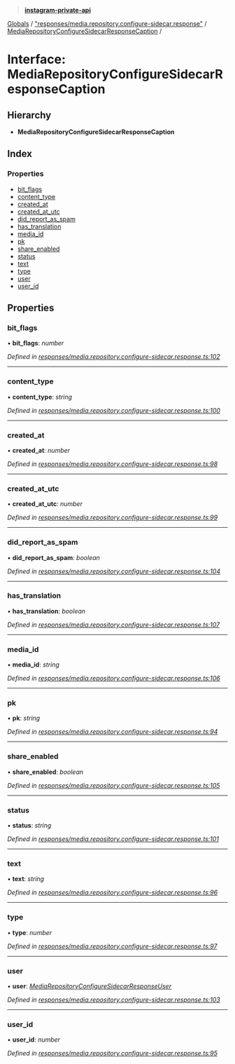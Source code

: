 > **[instagram-private-api](../README.md)**

[Globals](../README.md) / ["responses/media.repository.configure-sidecar.response"](../modules/_responses_media_repository_configure_sidecar_response_.md) / [MediaRepositoryConfigureSidecarResponseCaption](_responses_media_repository_configure_sidecar_response_.mediarepositoryconfiguresidecarresponsecaption.md) /

# Interface: MediaRepositoryConfigureSidecarResponseCaption

## Hierarchy

* **MediaRepositoryConfigureSidecarResponseCaption**

## Index

### Properties

* [bit_flags](_responses_media_repository_configure_sidecar_response_.mediarepositoryconfiguresidecarresponsecaption.md#bit_flags)
* [content_type](_responses_media_repository_configure_sidecar_response_.mediarepositoryconfiguresidecarresponsecaption.md#content_type)
* [created_at](_responses_media_repository_configure_sidecar_response_.mediarepositoryconfiguresidecarresponsecaption.md#created_at)
* [created_at_utc](_responses_media_repository_configure_sidecar_response_.mediarepositoryconfiguresidecarresponsecaption.md#created_at_utc)
* [did_report_as_spam](_responses_media_repository_configure_sidecar_response_.mediarepositoryconfiguresidecarresponsecaption.md#did_report_as_spam)
* [has_translation](_responses_media_repository_configure_sidecar_response_.mediarepositoryconfiguresidecarresponsecaption.md#has_translation)
* [media_id](_responses_media_repository_configure_sidecar_response_.mediarepositoryconfiguresidecarresponsecaption.md#media_id)
* [pk](_responses_media_repository_configure_sidecar_response_.mediarepositoryconfiguresidecarresponsecaption.md#pk)
* [share_enabled](_responses_media_repository_configure_sidecar_response_.mediarepositoryconfiguresidecarresponsecaption.md#share_enabled)
* [status](_responses_media_repository_configure_sidecar_response_.mediarepositoryconfiguresidecarresponsecaption.md#status)
* [text](_responses_media_repository_configure_sidecar_response_.mediarepositoryconfiguresidecarresponsecaption.md#text)
* [type](_responses_media_repository_configure_sidecar_response_.mediarepositoryconfiguresidecarresponsecaption.md#type)
* [user](_responses_media_repository_configure_sidecar_response_.mediarepositoryconfiguresidecarresponsecaption.md#user)
* [user_id](_responses_media_repository_configure_sidecar_response_.mediarepositoryconfiguresidecarresponsecaption.md#user_id)

## Properties

###  bit_flags

• **bit_flags**: *number*

*Defined in [responses/media.repository.configure-sidecar.response.ts:102](https://github.com/dilame/instagram-private-api/blob/e9c516c/src/responses/media.repository.configure-sidecar.response.ts#L102)*

___

###  content_type

• **content_type**: *string*

*Defined in [responses/media.repository.configure-sidecar.response.ts:100](https://github.com/dilame/instagram-private-api/blob/e9c516c/src/responses/media.repository.configure-sidecar.response.ts#L100)*

___

###  created_at

• **created_at**: *number*

*Defined in [responses/media.repository.configure-sidecar.response.ts:98](https://github.com/dilame/instagram-private-api/blob/e9c516c/src/responses/media.repository.configure-sidecar.response.ts#L98)*

___

###  created_at_utc

• **created_at_utc**: *number*

*Defined in [responses/media.repository.configure-sidecar.response.ts:99](https://github.com/dilame/instagram-private-api/blob/e9c516c/src/responses/media.repository.configure-sidecar.response.ts#L99)*

___

###  did_report_as_spam

• **did_report_as_spam**: *boolean*

*Defined in [responses/media.repository.configure-sidecar.response.ts:104](https://github.com/dilame/instagram-private-api/blob/e9c516c/src/responses/media.repository.configure-sidecar.response.ts#L104)*

___

###  has_translation

• **has_translation**: *boolean*

*Defined in [responses/media.repository.configure-sidecar.response.ts:107](https://github.com/dilame/instagram-private-api/blob/e9c516c/src/responses/media.repository.configure-sidecar.response.ts#L107)*

___

###  media_id

• **media_id**: *string*

*Defined in [responses/media.repository.configure-sidecar.response.ts:106](https://github.com/dilame/instagram-private-api/blob/e9c516c/src/responses/media.repository.configure-sidecar.response.ts#L106)*

___

###  pk

• **pk**: *string*

*Defined in [responses/media.repository.configure-sidecar.response.ts:94](https://github.com/dilame/instagram-private-api/blob/e9c516c/src/responses/media.repository.configure-sidecar.response.ts#L94)*

___

###  share_enabled

• **share_enabled**: *boolean*

*Defined in [responses/media.repository.configure-sidecar.response.ts:105](https://github.com/dilame/instagram-private-api/blob/e9c516c/src/responses/media.repository.configure-sidecar.response.ts#L105)*

___

###  status

• **status**: *string*

*Defined in [responses/media.repository.configure-sidecar.response.ts:101](https://github.com/dilame/instagram-private-api/blob/e9c516c/src/responses/media.repository.configure-sidecar.response.ts#L101)*

___

###  text

• **text**: *string*

*Defined in [responses/media.repository.configure-sidecar.response.ts:96](https://github.com/dilame/instagram-private-api/blob/e9c516c/src/responses/media.repository.configure-sidecar.response.ts#L96)*

___

###  type

• **type**: *number*

*Defined in [responses/media.repository.configure-sidecar.response.ts:97](https://github.com/dilame/instagram-private-api/blob/e9c516c/src/responses/media.repository.configure-sidecar.response.ts#L97)*

___

###  user

• **user**: *[MediaRepositoryConfigureSidecarResponseUser](_responses_media_repository_configure_sidecar_response_.mediarepositoryconfiguresidecarresponseuser.md)*

*Defined in [responses/media.repository.configure-sidecar.response.ts:103](https://github.com/dilame/instagram-private-api/blob/e9c516c/src/responses/media.repository.configure-sidecar.response.ts#L103)*

___

###  user_id

• **user_id**: *number*

*Defined in [responses/media.repository.configure-sidecar.response.ts:95](https://github.com/dilame/instagram-private-api/blob/e9c516c/src/responses/media.repository.configure-sidecar.response.ts#L95)*